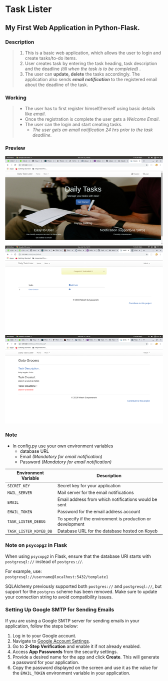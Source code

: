 # Task Lister
## My First Web Application in Python-Flask.
### Description
> 1. This is a basic web application, which allows the user to login and create tasks/to-do items.
> 2. User creates task by entering the task heading, task description and the deadline *(till when the task is to be completed)* . 
> 3. The user can **update, delete** the tasks accordingly. The application also sends ***email notification*** to the registered email about the deadline of the task. 


### Working
> - The user has to first register himself/herself using basic details like *email*.
> - Once the registration is complete the user gets a *Welcome Email*.
> - The user can the login and start creating tasks.
>     - *The user gets an email notification 24 hrs prior to the task deadline*.

### Preview
![Home Page](home.png "Home Page")
![New Task](task_new.png "New Task")
![Task](task.png "Task")


### Note
- In config.py use your own environment variables
    - database URL
    - Email  *(Mandatory for email notification)*
    - Password  *(Mandatory for email notification)*

| **Environment Variable** | **Description**                                       |
|---------------------------|-------------------------------------------------------|
| `SECRET_KEY`              | Secret key for your application                      |
| `MAIL_SERVER`             | Mail server for the email notifications              |
| `EMAIL`                   | Email address from which notifications would be sent |
| `EMAIL_TOKEN`             | Password for the email address account               |
| `TASK_LISTER_DEBUG`         | To specify if the environment is production or development |
| `TASK_LISTER_KOYEB_DB`      | Database URL for the database hosted on Koyeb        |

### Note on `psycopg2` in Flask

When using `psycopg2` in Flask, ensure that the database URI starts with `postgresql://` instead of `postgres://`. 

For example, use:  
`postgresql://username@localhost:5432/template1`

SQLAlchemy previously supported both `postgres://` and `postgresql://`, but support for the `postgres` scheme has been removed. Make sure to update your connection string to avoid compatibility issues.


### Setting Up Google SMTP for Sending Emails

If you are using a Google SMTP server for sending emails in your application, follow the steps below:

1. Log in to your Google account.
2. Navigate to [Google Account Settings](https://myaccount.google.com).
3. Go to **2-Step Verification** and enable it if not already enabled.
4. Access **App Passwords** from the security settings.
5. Provide a desired name for the app and click **Create**. This will generate a password for your application.
6. Copy the password displayed on the screen and use it as the value for the `EMAIL_TOKEN` environment variable in your application.
